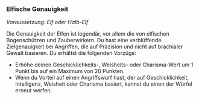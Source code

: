 ### Elfische Genauigkeit

_Voraussetzung: Elf oder Halb-Elf_

Die Genauigkeit der Elfen ist legendär, vor allem die von elfischen Bogenschützen und Zauberwirkern. Du hast eine verblüffende Zielgenauigkeit bei Angriffen, die auf Präzision und nicht auf brachialer Gewalt basieren. Du erhältst die folgenden Vorzüge:

- Erhöhe deinen Geschicklichkeits-, Weisheits- oder Charisma-Wert um 1 Punkt bis auf ein Maximum von 20 Punkten.
- Wenn du Vorteil auf einen Angriffswurf hast, der auf Geschicklichkeit, Intelligenz, Weisheit oder Charisma basiert, kannst du einen der Würfel erneut werfen.